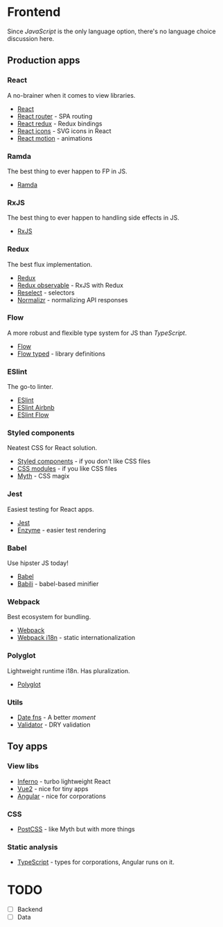 # Frontend

Since _JavaScript_ is the only language option, there's no language choice discussion here.

## Production apps

### React
A no-brainer when it comes to view libraries.

* [React](https://github.com/facebook/react)
* [React router](https://github.com/ReactTraining/react-router) - SPA routing
* [React redux](https://github.com/reactjs/react-redux) - Redux bindings
* [React icons](https://github.com/gorangajic/react-icons) - SVG icons in React
* [React motion](https://github.com/chenglou/react-motion) - animations

### Ramda
The best thing to ever happen to FP in JS.

* [Ramda](https://github.com/ramda/ramda)

### RxJS
The best thing to ever happen to handling side effects in JS.

* [RxJS](https://github.com/ReactiveX/rxjs)

### Redux
The best flux implementation.

* [Redux](https://github.com/reactjs/redux)
* [Redux observable](https://github.com/redux-observable/redux-observable) - RxJS with Redux
* [Reselect](https://github.com/reactjs/reselect) - selectors
* [Normalizr](https://github.com/paularmstrong/normalizr) - normalizing API responses

### Flow
A more robust and flexible type system for JS than _TypeScript_.

* [Flow](https://github.com/facebook/flow)
* [Flow typed](https://github.com/flowtype/flow-typed) - library definitions

### ESlint
The go-to linter.

* [ESlint](https://github.com/eslint/eslint)
* [ESlint Airbnb](https://github.com/airbnb/javascript/tree/master/packages/eslint-config-airbnb)
* [ESlint Flow](https://github.com/gajus/eslint-plugin-flowtype)

### Styled components
Neatest CSS for React solution.

* [Styled components](https://github.com/styled-components/styled-components) - if you don't like CSS files
* [CSS modules](https://github.com/css-modules/css-modules) - if you like CSS files
* [Myth](https://github.com/segmentio/myth) - CSS magix

### Jest
Easiest testing for React apps.

* [Jest](https://github.com/facebook/jest)
* [Enzyme](https://github.com/airbnb/enzyme) - easier test rendering

### Babel
Use hipster JS today!

* [Babel](https://github.com/babel/babel)
* [Babili](https://github.com/babel/babili) - babel-based minifier

### Webpack
Best ecosystem for bundling.

* [Webpack](https://github.com/webpack/webpack)
* [Webpack i18n](https://github.com/webpack-contrib/i18n-webpack-plugin) - static internationalization

### Polyglot
Lightweight runtime i18n. Has pluralization.

* [Polyglot](https://github.com/airbnb/polyglot.js)

### Utils
* [Date fns](https://github.com/date-fns/date-fns) - A better _moment_
* [Validator](https://github.com/chriso/validator.js) - DRY validation

## Toy apps

### View libs
* [Inferno](https://github.com/infernojs/inferno) - turbo lightweight React
* [Vue2](https://github.com/vuejs/vue) - nice for tiny apps
* [Angular](https://github.com/angular/angular) - nice for corporations

### CSS
* [PostCSS](https://github.com/postcss/postcss) - like Myth but with more things

### Static analysis
* [TypeScript](https://github.com/Microsoft/TypeScript) - types for corporations, Angular runs on it.

# TODO
- [ ] Backend
- [ ] Data
